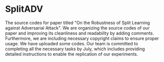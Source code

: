 # SplitADV
The source codes for paper titled "On the Robustness of Split Learning against Adversarial Attack". We are organizing the source codes of our paper and improving its cleanliness and readability by adding comments. Furthermore, we are including necessary copyright claims to ensure proper usage. We have uploaded some codes. Our team is committed to completing all the necessary tasks by July, which includes providing detailed instructions to enable the replication of our experiments.

